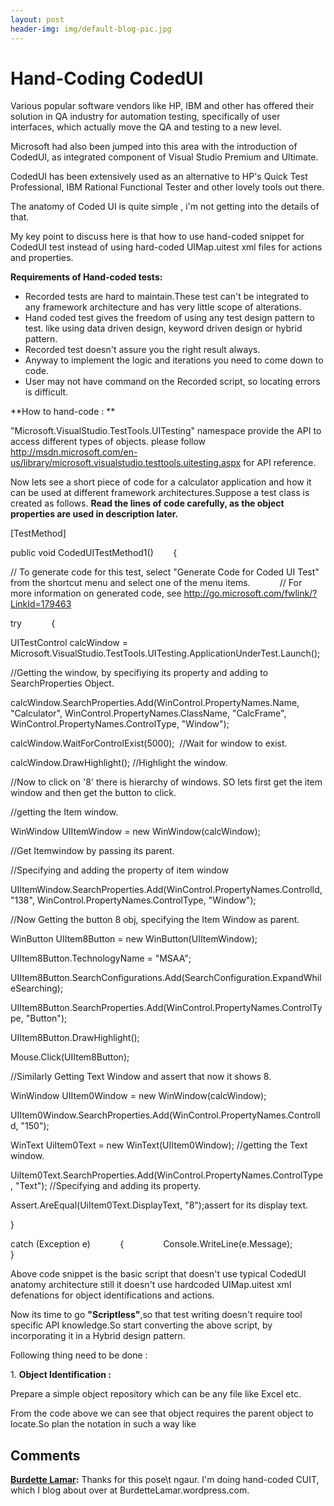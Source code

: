```yaml
---
layout: post
header-img: img/default-blog-pic.jpg
---
```


# Hand-Coding CodedUI

Various popular software vendors like HP, IBM and other has offered their solution in QA industry for automation testing, specifically of user interfaces, which actually move the QA and testing to a new level.

Microsoft had also been jumped into this area with the introduction of CodedUI, as integrated component of Visual Studio Premium and Ultimate.

CodedUI has been extensively used as an alternative to HP's Quick Test Professional, IBM Rational Functional Tester and other lovely tools out there.

The anatomy of Coded UI is quite simple , i'm not getting into the details of that.

My key point to discuss here is that how to use hand-coded snippet for CodedUI test instead of using hard-coded UIMap.uitest xml files for actions and properties.

**Requirements of Hand-coded tests:**

  * Recorded tests are hard to maintain.These test can't be integrated to any framework architecture and has very little scope of alterations.
  * Hand coded test gives the freedom of using any test design pattern to test. like using data driven design, keyword driven design or hybrid pattern.
  * Recorded test doesn't assure you the right result always.
  * Anyway to implement the logic and iterations you need to come down to code.
  * User may not have command on the Recorded script, so locating errors is difficult.

**How to hand-code : **

"Microsoft.VisualStudio.TestTools.UITesting" namespace provide the API to access different types of objects. please follow http://msdn.microsoft.com/en-us/library/microsoft.visualstudio.testtools.uitesting.aspx  for API reference.

Now lets see a short piece of code for a calculator application and how it can be used at different framework architectures.Suppose a test class is created as follows. **Read the lines of code carefully, as the object properties are used in description later.**

[TestMethod]

public void CodedUITestMethod1()        {

// To generate code for this test, select "Generate Code for Coded UI Test" from the shortcut menu and select one of the menu items.            // For more information on generated code, see http://go.microsoft.com/fwlink/?LinkId=179463

try            {

UITestControl calcWindow = Microsoft.VisualStudio.TestTools.UITesting.ApplicationUnderTest.Launch(<path to calculator exe>);

//Getting the window, by specifiying its property and adding to SearchProperties Object.

calcWindow.SearchProperties.Add(WinControl.PropertyNames.Name, "Calculator", WinControl.PropertyNames.ClassName, "CalcFrame", WinControl.PropertyNames.ControlType, "Window");

calcWindow.WaitForControlExist(5000);  //Wait for window to exist.

calcWindow.DrawHighlight(); //Highlight the window.

//Now to click on '8' there is hierarchy of windows. SO lets first get the item window and then get the button to click.

//getting the Item window.

WinWindow UIItemWindow = new WinWindow(calcWindow);

//Get Itemwindow by passing its parent.

//Specifying and adding the property of item window

UIItemWindow.SearchProperties.Add(WinControl.PropertyNames.ControlId, "138", WinControl.PropertyNames.ControlType, "Window");

//Now Getting the button 8 obj, specifying the Item Window as parent.

WinButton UIItem8Button = new WinButton(UIItemWindow);

UIItem8Button.TechnologyName = "MSAA";

UIItem8Button.SearchConfigurations.Add(SearchConfiguration.ExpandWhileSearching);

UIItem8Button.SearchProperties.Add(WinControl.PropertyNames.ControlType, "Button");

UIItem8Button.DrawHighlight();

Mouse.Click(UIItem8Button);

//Similarly Getting Text Window and assert that now it shows 8.

WinWindow UIItem0Window = new WinWindow(calcWindow);

UIItem0Window.SearchProperties.Add(WinControl.PropertyNames.ControlId, "150");

WinText UiItem0Text = new WinText(UIItem0Window); //getting the Text window.

UiItem0Text.SearchProperties.Add(WinControl.PropertyNames.ControlType, "Text"); //Specifying and adding its property.

Assert.AreEqual(UiItem0Text.DisplayText, "8");assert for its display text.

}

catch (Exception e)            {                Console.WriteLine(e.Message);            }

Above code snippet is the basic script that doesn't use typical CodedUI anatomy architecture still it doesn't use hardcoded UIMap.uitest xml defenations for object identifications and actions.

Now its time to go **"Scriptless"**,so that test writing doesn't require tool specific API knowledge.So start converting the above script, by incorporating it in a Hybrid design pattern.

Following thing need to be done :

1\. **Object Identification :**

Prepare a simple object repository which can be any file like Excel etc.

From the code above we can see that object requires the parent object to locate.So plan the notation in such a way like

## Comments

**[Burdette Lamar](#9481 "2014-04-06 22:05:17"):** Thanks for this pose\t ngaur. I'm doing hand-coded CUIT, which I blog about over at BurdetteLamar.wordpress.com.

